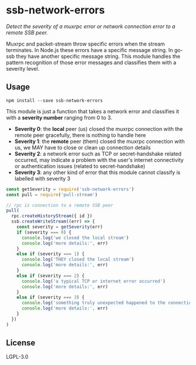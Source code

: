 # ssb-network-errors

*Detect the severity of a muxrpc error or network connection error to a remote SSB peer.*

Muxrpc and packet-stream throw specific errors when the stream terminates. In Node.js these errors have a specific message string. In go-ssb they have another specific message string. This module handles the pattern recognition of those error messages and classifies them with a severity level.


## Usage

```
npm install --save ssb-network-errors
```

This module is just a function that takes a network error and classifies it with
a **severity number** ranging from 0 to 3.

- **Severity 0**: the **local** peer (us) closed the muxrpc connection with the remote peer gracefully, there is nothing to handle here
- **Severity 1**: the **remote** peer (them) closed the muxrpc connection with us, we MAY have to close or clean up connection details
- **Severity 2**: a network error such as TCP or secret-handshake related occurred, may indicate a problem with the user's internet connectivity or authentication issues (related to secret-handshake)
- **Severity 3**: any other kind of error that this module cannot classify is labelled with severity 3

```js
const getSeverity = require('ssb-network-errors')
const pull = require('pull-stream')

// rpc is connection to a remote SSB peer
pull(
  rpc.createHistoryStream({ id })
  ssb.createWriteStream((err) => {
    const severity = getSeverity(err)
    if (severity === 0) {
      console.log('we closed the local stream')
      console.log('more details:', err)
    }
    else if (severity === 1) {
      console.log('THEY closed the local stream')
      console.log('more details:', err)
    }
    else if (severity === 2) {
      console.log('a typical TCP or internet error occurred')
      console.log('more details:', err)
    }
    else if (severity === 3) {
      console.log('something truly unexpected happened to the connection')
      console.log('more details:', err)
    }
  })
)
```

## License

LGPL-3.0
